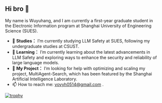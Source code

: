 ## Hi bro 👋

My name is Wuyuhang, and I am currently a first-year graduate student in the Electronic Information program at Shanghai University of Engineering Science (SUES).

- 🔭 **Studies：** I’m currently studying LLM Safety at SUES, following my undergraduate studies at CSUST.
- 🌱 **Learning：** I’m currently learning about the latest advancements in LLM Safety and exploring ways to enhance the security and reliability of large language models.
- 🤔 **My Project：** I’m looking for help with optimizing and scaling my project, MultiAgent-Search, which has been featured by the Shanghai Artificial Intelligence Laboratory.
- 📫 How to reach me: [vovyh0514@gmail.com](mailto:your-email@example.com) .

[![trophy](https://github-profile-trophy.vercel.app/?username=Wuyuhang11&theme=onedark)](https://github.com/ryo-ma/github-profile-trophy)
